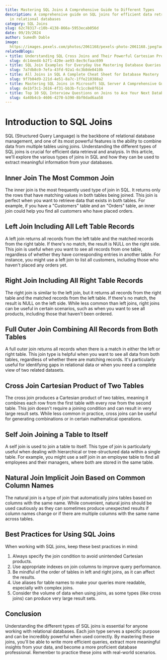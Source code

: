 ```yaml
---
title: Mastering SQL Joins A Comprehensive Guide to Different Types
description: A comprehensive guide on SQL joins for efficient data retrieval and analysis
  in relational databases
category: SQL Joins
slug: 62c78317-c10b-4138-866a-5953ecab056d
date: 09/19/2024
author: Sumedh Dable
image: 
  https://images.pexels.com/photos/2061168/pexels-photo-2061168.jpeg?auto=compress&cs=tinysrgb&w=600
relatedBlogs:
- title: Understanding SQL Cross Joins and Their Powerful Cartesian Product
  slug: dc14eed4-b2f1-420e-ae93-8ec9cfaac699
- title: SQL Join Examples for Everyday Use Mastering Database Queries
  slug: 7a7db8c0-7efa-43fd-92a1-6c3b8de0410b
- title: All Joins in SQL A Complete Cheat Sheet for Database Mastery
  slug: 9f7b04d9-221d-4e51-8a7c-1ffe210388a2
- title: Mastering SQL Joins in Microsoft SQL Server A Comprehensive Guide
  slug: de1bf3c1-2616-4f31-bb3b-fc1cc8e8f614
- title: Top 10 SQL Interview Questions on Joins to Ace Your Next Database Interview
  slug: 4a40b4cb-4606-4270-b390-8bf0dad6aa58
---
```


# Introduction to SQL Joins

SQL (Structured Query Language) is the backbone of relational database management, and one of its most powerful features is the ability to combine data from multiple tables using joins. Understanding the different types of SQL joins is crucial for efficient data retrieval and analysis. In this article, we'll explore the various types of joins in SQL and how they can be used to extract meaningful information from your databases.

## Inner Join The Most Common Join

The inner join is the most frequently used type of join in SQL. It returns only the rows that have matching values in both tables being joined. This join is perfect when you want to retrieve data that exists in both tables. For example, if you have a "Customers" table and an "Orders" table, an inner join could help you find all customers who have placed orders.

## Left Join Including All Left Table Records

A left join returns all records from the left table and the matched records from the right table. If there's no match, the result is NULL on the right side. This join is useful when you want to see all records from one table, regardless of whether they have corresponding entries in another table. For instance, you might use a left join to list all customers, including those who haven't placed any orders yet.

## Right Join Including All Right Table Records

The right join is similar to the left join, but it returns all records from the right table and the matched records from the left table. If there's no match, the result is NULL on the left side. While less common than left joins, right joins can be useful in certain scenarios, such as when you want to see all products, including those that haven't been ordered.

## Full Outer Join Combining All Records from Both Tables

A full outer join returns all records when there is a match in either the left or right table. This join type is helpful when you want to see all data from both tables, regardless of whether there are matching records. It's particularly useful for identifying gaps in relational data or when you need a complete view of two related datasets.

## Cross Join Cartesian Product of Two Tables

The cross join produces a Cartesian product of two tables, meaning it combines each row from the first table with every row from the second table. This join doesn't require a joining condition and can result in very large result sets. While less common in practice, cross joins can be useful for generating combinations or in certain mathematical operations.

## Self Join Joining a Table to Itself

A self join is used to join a table to itself. This type of join is particularly useful when dealing with hierarchical or tree-structured data within a single table. For example, you might use a self join in an employee table to find all employees and their managers, where both are stored in the same table.

## Natural Join Implicit Join Based on Common Column Names

The natural join is a type of join that automatically joins tables based on columns with the same name. While convenient, natural joins should be used cautiously as they can sometimes produce unexpected results if column names change or if there are multiple columns with the same name across tables.

## Best Practices for Using SQL Joins

When working with SQL joins, keep these best practices in mind:
1. Always specify the join condition to avoid unintended Cartesian products.
2. Use appropriate indexes on join columns to improve query performance.
3. Be mindful of the order of tables in left and right joins, as it can affect the results.
4. Use aliases for table names to make your queries more readable, especially with complex joins.
5. Consider the volume of data when using joins, as some types (like cross joins) can produce very large result sets.

## Conclusion

Understanding the different types of SQL joins is essential for anyone working with relational databases. Each join type serves a specific purpose and can be incredibly powerful when used correctly. By mastering these joins, you'll be able to write more efficient queries, extract more meaningful insights from your data, and become a more proficient database professional. Remember to practice these joins with real-world scenarios.